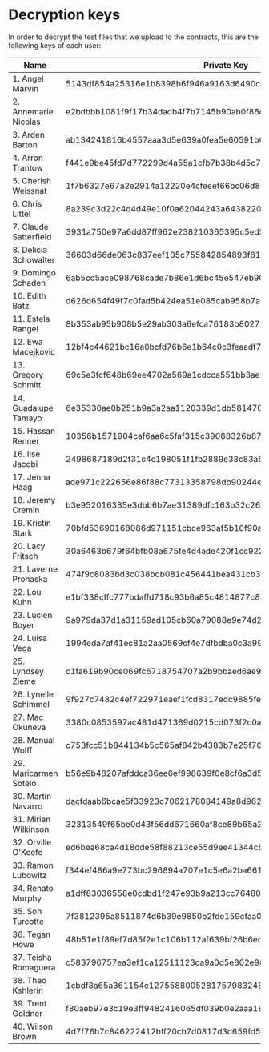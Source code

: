 # Decryption keys

In order to decrypt the test files that we upload to the contracts, this are the following keys of each user:

|      Name             |                    Private Key                                   |
| --------------------- | ---------------------------------------------------------------- |
| 1. Angel Marvin       | 5143df854a25316e1b8398b6f946a9163d6490c07d723f93e520d9fe16b54ef3 |
| 2. Annemarie Nicolas  | e2bdbbb1081f9f17b34dadb4f7b7145b90ab0f86c759e5fa678a9489b3be7922 |
| 3. Arden Barton       | ab134241816b4557aaa3d5e639a0fea5e60591b07bef780bedcc4c53904f48f9 |
| 4. Arron Trantow      | f441e9be45fd7d772299d4a55a1cfb7b38b4d5c7a12cbb240c8783fdcef41977 |
| 5. Cherish Weissnat   | 1f7b6327e67a2e2914a12220e4cfeeef66bc06d87f393446e36992b76302da12 |
| 6. Chris Littel       | 8a239c3d22c4d4d49e10f0a62044243a6438220f601153ffda0daa4f8909a101 |
| 7. Claude Satterfield | 3931a750e97a6dd87ff962e238210365395c5ed5fc31da45c79833a6257da5d0 |
| 8. Delicia Schowalter | 36603d66de063c837eef105c755842854893f8136a47a5e5b7db277ab460e34a |
| 9. Domingo Schaden    | 6ab5cc5ace098768cade7b86e1d6bc45e547eb9054244c3fb649cffe70208e1d |
| 10. Edith Batz        | d626d654f49f7c0fad5b424ea51e085cab958b7a013d07084e369ac0a77137c1 |
| 11. Estela Rangel     | 8b353ab95b908b5e29ab303a6efca76183b80272349e1833af230df742f3bf79 |
| 12. Ewa Macejkovic    | 12bf4c44621bc16a0bcfd76b6e1b64c0c3feaadf7e3059bee5fc88c5158c31ac |
| 13. Gregory Schmitt   | 69c5e3fcf648b69ee4702a569a1cdcca551bb3ae50a687bb4eb1ec43ac07825e |
| 14. Guadalupe Tamayo  | 6e35330ae0b251b9a3a2aa1120339d1db5814706c984c51fdfa15fa3e055b10f |
| 15. Hassan Renner     | 10356b1571904caf6aa6c5faf315c39088326b87484847a0d5e36a59f1a1fb62 |
| 16. Ilse Jacobi       | 2498687189d2f31c4c198051f1fb2889e33c83a67af3996b6c353869713f6f50 |
| 17. Jenna Haag        | ade971c222656e86f88c77313358798db90244e9d4aba19b839ad738f5b731bd |
| 18. Jeremy Cremin     | b3e952016385e3dbb6b7ae31389dfc163b32c2665a92a2abd47680d8f7ceaed2 |
| 19. Kristin Stark     | 70bfd53690168086d971151cbce963af5b10f90ad53e20cdbcc3b9e569b9c3eb |
| 20. Lacy Fritsch      | 30a6463b679f64bfb08a675fe4d4ade420f1cc92230d1995c4ff952a0d14a9c0 |
| 21. Laverne Prohaska  | 474f9c8083bd3c038bdb081c456441bea431cb3068a37d9b049f0027d0e44744 |
| 22. Lou Kuhn          | e1bf338cffc777bdaffd718c93b6a85c4814877c84dbd59cd2d93541edcfe0fb |
| 23. Lucien Boyer      | 9a979da37d1a31159ad105cb60a79088e9e74d28e006fab2faa4533401a7a831 |
| 24. Luisa Vega        | 1994eda7af41ec81a2aa0569cf4e7dfbdba0c3a99c9f268ab679a6d89ce5f29c |
| 25. Lyndsey Zieme     | c1fa619b90ce069fc6718754707a2b9bbaed6ae943a012d73f28e6ef454c7d79 |
| 26. Lynelle Schimmel  | 9f927c7482c4ef722971eaef1fcd8317edc9885feb241e1271867a2b205eb100 |
| 27. Mac Okuneva       | 3380c0853597ac481d471369d0215cd073f2c0a04b9a4145f0b6cd308cdeb430 |
| 28. Manual Wolff      | c753fcc51b844134b5c565af842b4383b7e25f705f0ec32c73bc68e5f88007b1 |
| 29. Maricarmen Sotelo | b56e9b48207afddca36ee6ef998639f0e8cf6a3d5ffe46c6aaf3b72868d1ac0e |
| 30. Martín Navarro    | dacfdaab6bcae5f33923c7062178084149a8d96295b1dfac5b87e370b79527e7 |
| 31. Mirian Wilkinson  | 32313549f65be0d43f56dd671660af8ce89b65a27cfbe3aacddc2551456f9459 |
| 32. Orville O'Keefe   | ed6bea68ca4d18dde58f88213ce55d9ee41344c670d9b9d4b19e4aa1ab6e7a0e |
| 33. Ramon Lubowitz    | f344ef486a9e773bc296894a707e1c5e6a2ba6613dbade98a4f743ed8dc1449b |
| 34. Renato Murphy     | a1dff83036558e0cdbd1f247e93b9a213cc76480d07dee29c5a5090470786c4c |
| 35. Son Turcotte      | 7f3812395a8511874d6b39e9850b2fde159cfaa0214acf6be0069be0ef566c07 |
| 36. Tegan Howe        | 48b51e1f89ef7d85f2e1c106b112af639bf26b6ec0d7ff0530042926bfd0fb7a |
| 37. Teisha Romaguera  | c583796757ea3ef1ca12511123ca9a0d5e802e983a2d4c6e9660bab43f17354f |
| 38. Theo Kshlerin     | 1cbdf8a65a361154e1275588005281757983248af9116a99aefbbbec99500cb5 |
| 39. Trent Goldner     | f80aeb97e3c19e3ff9482416065df039b0e2aaa1845010808bbb753c68229a97 |
| 40. Wilson Brown      | 4d7f76b7c846222412bff20cb7d0817d3d659fd5db692d78430ad273868b4e75 |
